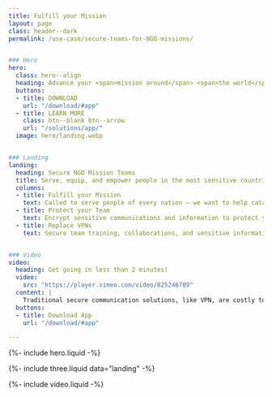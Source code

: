 ```yaml
---
title: Fulfill your Mission 
layout: page
class: header--dark
permalink: /use-case/secure-teams-for-NGO-missions/


### Hero
hero:
  class: hero--align
  heading: Advance your <span>mission around</span> <span>the world</span>.
  buttons:
  - title: DOWNLOAD
    url: "/download/#app"
  - title: LEARN MORE
    class: btn--blank btn--arrow
    url: "/solutions/app/"
  image: hero/landing.webp


### Landing
landing:
  heading: Secure NGO Mission Teams
  title: Serve, equip, and empower people in the most sensitive countries around the world with a "military-grade" secure application. 
  columns:
  - title: Fulfill your Mission
    text: Called to serve people of every nation – we want to help catalyze a movement. 
  - title: Protect your Team
    text: Encrypt sensitive communications and information to protect your people and their contacts.  
  - title: Replace VPNs
    text: Secure team training, collaborations, and sensitive information without highly detectable and expensive VPNs. 


### Video
video:
  heading: Get going in less than 2 minutes!
  video: 
    src: "https://player.vimeo.com/video/825246709"
  content: |
    Traditional secure communication solutions, like VPN, are costly to setup and maintain. Modern cloud storage solutions don't have the level of security and privacy required. If you need to share sensitive files and data accross your team, Diode Drive may be the perfect solution.
  buttons:
  - title: Download App
    url: "/download/#app"

---
```


{%- include hero.liquid -%}

{%- include three.liquid data="landing" -%}

{%- include video.liquid -%}
